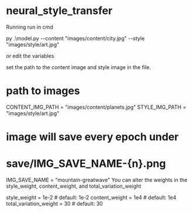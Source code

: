 # neural_style_transfer

Running
run in cmd

py .\model.py --content "images/content/city.jpg" --style "images/style/art.jpg"

or edit the variables

set the path to the content image and style image in the file.

# path to images
CONTENT_IMG_PATH = "images/content/planets.jpg"
STYLE_IMG_PATH = "images/style/art.jpg"

# image will save every epoch under
# save/IMG_SAVE_NAME-{n}.png
IMG_SAVE_NAME = "mountain-greatwave"
You can alter the weights in the style_weight, content_weight, and total_variation_weight

style_weight = 1e-2  # default: 1e-2
content_weight = 1e4  # default: 1e4
total_variation_weight = 30  # default: 30
